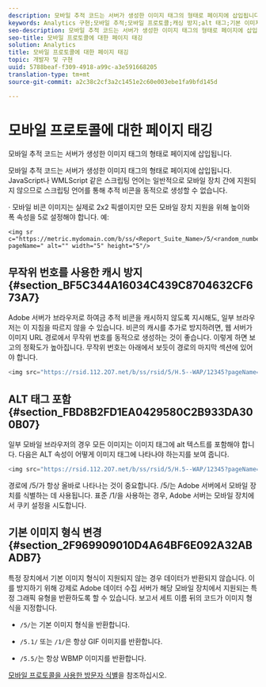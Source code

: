 ```yaml
---
description: 모바일 추적 코드는 서버가 생성한 이미지 태그의 형태로 페이지에 삽입됩니다.
keywords: Analytics 구현;모바일 추적;모바일 프로토콜;캐싱 방지;alt 태그;기본 이미지 유형
seo-description: 모바일 추적 코드는 서버가 생성한 이미지 태그의 형태로 페이지에 삽입됩니다.
seo-title: 모바일 프로토콜에 대한 페이지 태깅
solution: Analytics
title: 모바일 프로토콜에 대한 페이지 태깅
topic: 개발자 및 구현
uuid: 5788beaf-f309-4918-a99c-a3e591668205
translation-type: tm+mt
source-git-commit: a2c38c2cf3a2c1451e2c60e003ebe1fa9bfd145d

---
```



# 모바일 프로토콜에 대한 페이지 태깅

모바일 추적 코드는 서버가 생성한 이미지 태그의 형태로 페이지에 삽입됩니다.

모바일 추적 코드는 서버가 생성한 이미지 태그의 형태로 페이지에 삽입됩니다. JavaScript나 WMLScript 같은 스크립팅 언어는 일반적으로 모바일 장치 간에 지원되지 않으므로 스크립팅 언어를 통해 추적 비콘을 동적으로 생성할 수 없습니다.

· 모바일 비콘 이미지는 실제로 2x2 픽셀이지만 모든 모바일 장치 지원을 위해 높이와 폭 속성을 5로 설정해야 합니다. 예:

```
<img sr c="https://metric.mydomain.com/b/ss/<Report_Suite_Name>/5/<random_number>?pageName=" alt="" width="5" height="5"/>
```

## 무작위 번호를 사용한 캐시 방지 {#section_BF5C344A16034C439C8704632CF673A7}

Adobe 서버가 브라우저로 하여금 추적 비콘을 캐시하지 않도록 지시해도, 일부 브라우저는 이 지침을 따르지 않을 수 있습니다. 비콘의 캐시를 추가로 방지하려면, 웹 서버가 이미지 URL 경로에서 무작위 번호를 동적으로 생성하는 것이 좋습니다. 이렇게 하면 보고의 정확도가 높아집니다. 무작위 번호는 아래에서 보듯이 경로의 마지막 섹션에 있어야 합니다.

```js
<img src="https://rsid.112.2O7.net/b/ss/rsid/5/H.5--WAP/12345?pageName=" />.
```

## ALT 태그 포함 {#section_FBD8B2FD1EA0429580C2B933DA300B07}

일부 모바일 브라우저의 경우 모든 이미지는 이미지 태그에 alt 텍스트를 포함해야 합니다. 다음은 ALT 속성이 어떻게 이미지 태그에 나타나야 하는지를 보여 줍니다.

```js
<img src="https://rsid.112.2O7.net/b/ss/rsid/5/H.5--WAP/12345?pageName=" alt=""/>.
```

경로에 /5/가 항상 올바로 나타나는 것이 중요합니다. /5/는 Adobe 서버에서 모바일 장치를 식별하는 데 사용됩니다. 표준 /1/을 사용하는 경우, Adobe 서버는 모바일 장치에서 쿠키 설정을 시도합니다.

## 기본 이미지 형식 변경 {#section_2F969909010D4A64BF6E092A32ABADB7}

특정 장치에서 기본 이미지 형식이 지원되지 않는 경우 데이터가 반환되지 않습니다. 이를 방지하기 위해 강제로 Adobe 데이터 수집 서버가 해당 모바일 장치에서 지원되는 특정 그래픽 유형을 반환하도록 할 수 있습니다. 보고서 세트 이름 뒤의 코드가 이미지 형식을 지정합니다.

* `/5/`는 기본 이미지 형식을 반환합니다.
* `/5.1/` 또는 `/1/`은 항상 GIF 이미지를 반환합니다.

* `/5.5/`는 항상 WBMP 이미지를 반환합니다.

[모바일 프로토콜을 사용한 방문자 식별](../../../implement/js-implementation/c-unique-visitors/visid-mobile.md#concept_8C5557634014440AA3588FBB0CF6BB49)을 참조하십시오.
